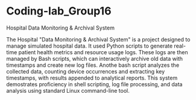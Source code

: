 # Coding-lab_Group16
Hospital Data Monitoring &amp; Archival System

The Hospital "Data Monitoring & Archival System" is a project designed to manage simulated hospital data. It used Python scripts to generate real-time
patient health metrics and resource usage logs. These logs are then managed by Bash scripts, which can interactively archive old data with timestamps and
create new log files. Anothe bash script analyzes the collected data, counting device occurrences and extracting key timestamps, with results appended to
analytical reports. This system demostrates proficiency in shell scripting, log file processing, and data analysis using standard Linux command-line tool.
